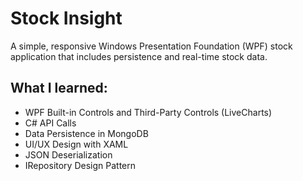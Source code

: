 # Stock Insight

A simple, responsive Windows Presentation Foundation (WPF) stock application that includes persistence and real-time stock data. 

## What I learned:

* WPF Built-in Controls and Third-Party Controls (LiveCharts)
* C# API Calls
* Data Persistence in MongoDB
* UI/UX Design with XAML
* JSON Deserialization
* IRepository Design Pattern
